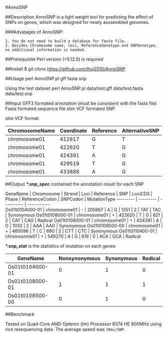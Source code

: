 #AnnoSNP

##Description
AnnoSNP is a light weight tool for predicting the effect of SNPs on genes, which was designed for newly asssembled genomes.

###Advatages of AnnoSNP:

    1. You do not need to build a database for fasta file.
    2. Besides Chromosome name, loci, ReferenceGenotype and SNPGenotype, no additional information is needed.


##Prerequisite
Perl version (>5.12.0) is required


##Install
$ git clone https://github.com/lhui2010/AnnoSNP

##Usage
perl AnnoSNP.pl gff fasta snp

Using the test dataset
perl AnnoSNP.pl data/test.gff data/test.fasta  data/test.snp

##Input
GFF3 formated annotation (must be consistent with the fasta file)
Fasta formated sequence file
slim VCF formated SNP


slim VCF format:

ChromosomeName | Coordinate | Reference |  AlternativeSNP
-------------  |---------   |---------- | -------------  
chromosome01   |  412917 | G    |   T
chromosome01   |  422620 | T    |   G
chromosome01   |  424391 | A    |   G
chromosome01   |  429519 | T    |   G
chromosome01   |  433888 | A    |   G


##Output
___*.snp_spec___ contained the annotation result for each SNP

GeneName      |  Chromosome | Strand | Loci | Reference |   SNP  | LociCDS | Phase |  ReferenceCodon | SNPCodon  |  MutationType 
---------  | ---------   | ---------- | -----------  
Os01t0104000-01 | chromosome01  |    -   |  205867  |  A  |   G  |   1251  |    2  |   TAT |  TAC |  Synonymous
Os01t0108000-01  | chromosome01   |   +  |   422620  |  T  |   G  |   621 |  2   |  CAT  | CAG |  Radical
Os01t0108000-01 |  chromosome01  |    +  |   424391  |  A   |  G   |  1032   |   2  |   AAA |  AAG |  Synonymous
Os01t0108500-00 |  chromosome01   |   +   |  460096  |  T  |   C   |  690 |  2  |   CTT |  CTC  | Synonymous
Os01t0110400-01 |  chromosome01  |    +  |   549270  |  A   |  G  |   619  | 0  |   ACA  | GCA  | Radical



___*.snp_stat___ is the statistics of mutation on each genes

GeneName  |  Nonsynonymous |  Synonymous | Radical
---------  | ---------   | ---------- | -----------  
Os01t0104000-01 | 0   | 1 |   0
Os01t0108000-01 | 1  |  1  |  1
Os01t0108500-00 | 0 |   1  |  0


##Benchmark

Tested on Quad-Core AMD Opteron (tm) Processor 8374 HE 800MHz using rice resequencing data. The average speed was `19ms/SNP`.

